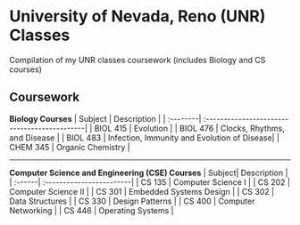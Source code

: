 # University of Nevada, Reno (UNR) Classes

Compilation of my UNR classes coursework (includes Biology and CS courses)

## Coursework
**Biology Courses**
| Subject  |  Description                                 |
| :--------| :--------------------------------------------|
| BIOL 415 |  Evolution                                   |
| BIOL 476 |  Clocks, Rhythms, and Disease                |
| BIOL 483 |  Infection, Immunity and Evolution of Disease|
| CHEM 345 |  Organic Chemistry                           |

---
**Computer Science and Engineering (CSE) Courses**
| Subject|  Description             |
| :------| :------------------------|
| CS 135 |  Computer Science I      |
| CS 202 |  Computer Science II     |
| CS 301 |  Embedded Systems Design |
| CS 302 |  Data Structures         |
| CS 330 |  Design Patterns         |
| CS 400 |  Computer Networking     |
| CS 446 |  Operating Systems       |

